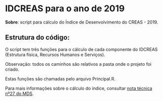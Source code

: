 # IDCREAS para o ano de 2019

**Sobre**: script para cálculo do Índice de Desenvolvimento do CREAS - 2019.

## Estrutura do código:

O script tem três funções para o cálculo de cada componente do IDCREAS (Estrutura física, Recursos Humanos e Serviços). 

Observação: todos os caminhos são relativos a pasta onde o projeto foi criado.

Estas funções são chamadas pelo arquivo Principal.R.

Para mais informações sobre o cálculo do índice, consultar [nota técnica nº27 do MDS](http://aplicacoes.mds.gov.br/sagi/dicivip_datain/ckfinder/userfiles/files/Vigil%C3%A2ncia%20Socioassistencial/NT%20IDCRAS%20e%20IDCREAS_final.pdf).

 

